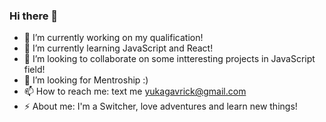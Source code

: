 ### Hi there 👋


- 🔭 I’m currently working on my qualification!
- 🌱 I’m currently learning JavaScript and React!
- 👯 I’m looking to collaborate on some intteresting projects in JavaScript field!
- 🤔 I’m looking for Mentroship :)
- 📫 How to reach me: text me yukagavrick@gmail.com
- ⚡ About me: I'm a Switcher, love adventures and learn new things!
